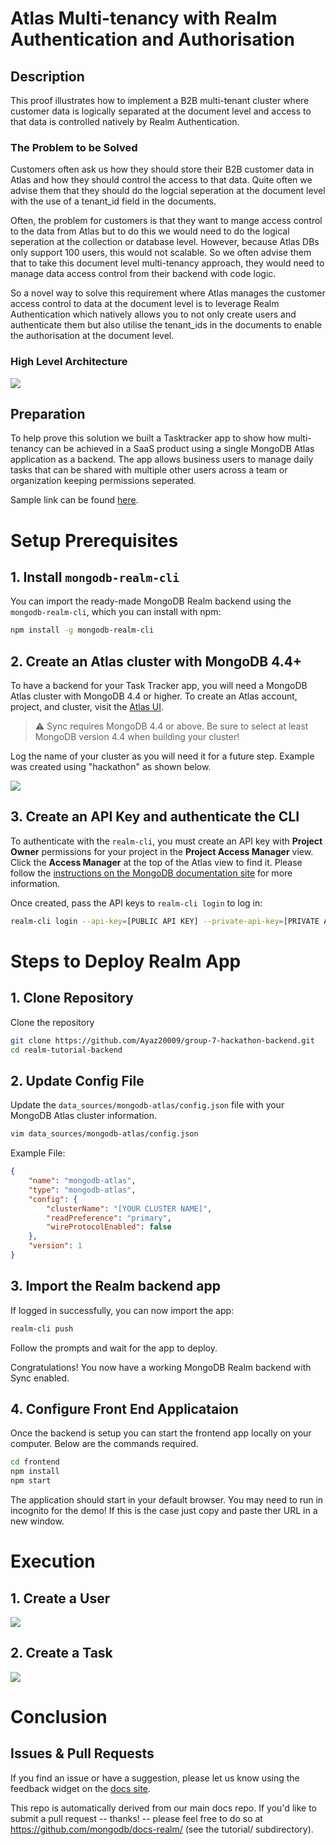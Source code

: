 # Atlas Multi-tenancy with Realm Authentication and Authorisation

## Description
This proof illustrates how to implement a B2B multi-tenant cluster where customer data is logically separated at the document level and access to that data is controlled natively by Realm Authentication.

### The Problem to be Solved
Customers often ask us how they should store their B2B customer data in Atlas and how they should control the access to that data. Quite often we advise them that they should do the logcial seperation at the document level with the use of a tenant_id field in the documents. 

Often, the problem for customers is that they want to mange access control to the data from Atlas but to do this we would need to do the logical seperation at the collection or database level. However, because Atlas DBs only support 100 users, this would not scalable. So we often advise them that to take this document level multi-tenancy approach, they would need to manage data access control from their backend with code logic.

So a novel way to solve this requirement where Atlas manages the customer access control to data at the document level is to leverage Realm Authentication which natively allows you to not only create users and authenticate them but also utilise the tenant_ids in the documents to enable the authorisation at the document level.

### High Level Architecture

![](B2BMulti-tenancyAccessControl.png)

## Preparation

To help prove this solution we built a Tasktracker app to show how multi-tenancy can be achieved in a SaaS product using a single MongoDB Atlas application as a backend. The app allows business users to manage daily tasks that can be shared with multiple other users across a team or organization keeping permissions seperated.

Sample link can be found [here](https://tasktracker-clyob.mongodbstitch.com/). 



# Setup Prerequisites

## 1. Install `mongodb-realm-cli`

You can import the ready-made MongoDB Realm backend using the
`mongodb-realm-cli`, which you can install with npm:

```bash
npm install -g mongodb-realm-cli
```

## 2. Create an Atlas cluster with MongoDB 4.4+

To have a backend for your Task Tracker app, you will need a MongoDB Atlas
cluster with MongoDB 4.4 or higher. To create an Atlas account, project, and cluster, visit the [Atlas
UI](https://cloud.mongodb.com/?tck=docs_realm).

> ⚠️ Sync requires MongoDB 4.4 or above. Be sure to select at least MongoDB
> version 4.4 when building your cluster!

Log the name of your cluster as you will need it for a future step.  Example was created using "hackathon" as shown below.

![](AtlasClusterName.png)

## 3. Create an API Key and authenticate the CLI

To authenticate with the `realm-cli`, you must create an API key with **Project
Owner** permissions for your project in the **Project Access Manager** view.
Click the **Access Manager** at the top of the Atlas view to find it. Please
follow the [instructions on the MongoDB documentation
site](https://www.mongodb.com/docs/realm/deploy/realm-cli-reference/#authenticate-a-cli-user)
for more information.

Once created, pass the API keys to `realm-cli login` to log in:

```bash
realm-cli login --api-key=[PUBLIC API KEY] --private-api-key=[PRIVATE API KEY]
```

# Steps to Deploy Realm App

## 1. Clone Repository

Clone the repository 

```bash
git clone https://github.com/Ayaz20009/group-7-hackathon-backend.git
cd realm-tutorial-backend
```

## 2. Update Config File

Update the `data_sources/mongodb-atlas/config.json` file with your MongoDB Atlas cluster information.  

```bash
vim data_sources/mongodb-atlas/config.json
```
Example File: 

```json
{
    "name": "mongodb-atlas",
    "type": "mongodb-atlas",
    "config": {
        "clusterName": "[YOUR CLUSTER NAME]",
        "readPreference": "primary",
        "wireProtocolEnabled": false
    },
    "version": 1
}
```

## 3. Import the Realm backend app

If logged in successfully, you can now import the app:

```bash
realm-cli push
```

Follow the prompts and wait for the app to deploy.

Congratulations! You now have a working MongoDB Realm backend with Sync enabled.

## 4. Configure Front End Applicataion

Once the backend is setup you can start the frontend app locally on your computer.  Below are the commands required. 

```bash
cd frontend
npm install 
npm start
```
The application should start in your default browser.  You may need to run in incognito for the demo!  If this is the case just copy and paste ther URL in a new window. 

# Execution

## 1. Create a User

![](TasktrackerLogin.png)

## 2. Create a Task

![](TasktrackerTaskCreation.png)

# Conclusion

## Issues & Pull Requests

If you find an issue or have a suggestion, please let us know using the feedback
widget on the [docs site](http://www.mongodb.com/docs/realm/tutorial).

This repo is automatically derived from our main docs repo. If you'd like to
submit a pull request -- thanks! -- please feel free to do so at
https://github.com/mongodb/docs-realm/ (see the tutorial/ subdirectory).

